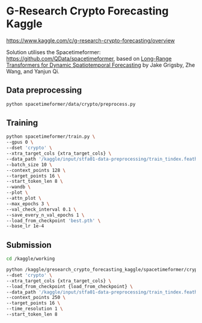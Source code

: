 
# G-Research Crypto Forecasting Kaggle
https://www.kaggle.com/c/g-research-crypto-forecasting/overview

Solution utilises the Spacetimeformer: https://github.com/QData/spacetimeformer, based on [Long-Range Transformers for Dynamic Spatiotemporal Forecasting](https://arxiv.org/abs/2109.12218) by Jake Grigsby, Zhe Wang, and Yanjun Qi.


## Data preprocessing

```bash
python spacetimeformer/data/crypto/preprocess.py
```

## Training

```bash
python spacetimeformer/train.py \
--gpus 0 \
--dset 'crypto' \
--xtra_target_cols {xtra_target_cols} \
--data_path '/kaggle/input/stfa01-data-preprocessing/train_tindex.feather' \
--batch_size 10 \
--context_points 128 \
--target_points 16 \
--start_token_len 8 \
--wandb \
--plot \
--attn_plot \
--max_epochs 3 \
--val_check_interval 0.1 \
--save_every_n_val_epochs 1 \
--load_from_checkpoint 'best.pth' \
--base_lr 1e-4
```

## Submission

```bash
cd /kaggle/working

python /kaggle/gresearch_crypto_forecasting_kaggle/spacetimeformer/crypto_submission.py \
--dset 'crypto' \
--xtra_target_cols {xtra_target_cols} \
--load_from_checkpoint {load_from_checkpoint} \
--data_path '/kaggle/input/stfa01-data-preprocessing/train_tindex.feather' \
--context_points 250 \
--target_points 16 \
--time_resolution 1 \
--start_token_len 8
```


